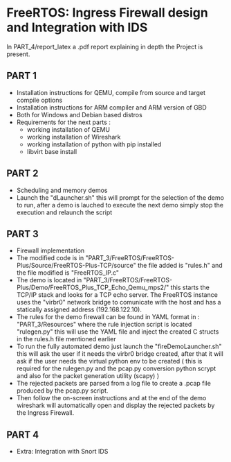 # FreeRTOS: Ingress Firewall design and Integration with IDS

In PART_4/report_latex a .pdf report explaining in depth the Project is present.

## PART 1
- Installation instructions for QEMU, compile from source and target compile options
- Installation instructions for ARM compiler and ARM version of GBD
- Both for Windows and Debian based distros
- Requirements for the next parts : 
    - working installation of QEMU
    - working installation of Wireshark
    - working installation of python with pip installed
    - libvirt base install

## PART 2
- Scheduling and memory demos
- Launch the "dLauncher.sh" this will prompt for the selection of the demo to run, after a demo is lauched to execute the next demo simply stop the execution and relaunch the script

## PART 3
- Firewall implementation
- The modified code is in "PART_3/FreeRTOS/FreeRTOS-Plus/Source/FreeRTOS-Plus-TCP/source" the file added is "rules.h" and the file modified is "FreeRTOS_IP.c"
- The demo is located in "PART_3/FreeRTOS/FreeRTOS-Plus/Demo/FreeRTOS_Plus_TCP_Echo_Qemu_mps2/" this starts the TCP/IP stack and looks for a TCP echo server. The FreeRTOS instance uses the "virbr0" network bridge to comunicate with the host and has a statically assigned address (192.168.122.10).
- The rules for the demo firewall can be found in YAML format in : "PART_3/Resources" where the rule injection script is located "rulegen.py" this will use the YAML file and inject the created C structs in the rules.h file mentioned earlier
- To run the fully automated demo just launch the "fireDemoLauncher.sh" this will ask the user if it needs the virbr0 bridge created, after that it will ask if the user needs the virtual python env to be created ( this is required for the rulegen.py and the pcap.py conversion python scrypt and also for the packet generation utility (scapy) )
- The rejected packets are parsed from a log file to create a .pcap file produced by the pcap.py script.
- Then follow the on-screen instructions and at the end of the demo wireshark will automatically open and display the rejected packets by the Ingress Firewall.

## PART 4
- Extra: Integration with Snort IDS
